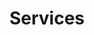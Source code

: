 ---
title: Services
weight: 200
url: /nginx-management-suite/acm/how-to/services/
layout: "acm-eos-list"
---